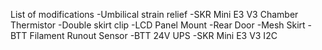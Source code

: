 List of modifications
-Umbilical strain relief
 -SKR Mini E3 V3 Chamber Thermistor
-Double skirt clip
-LCD Panel Mount
-Rear Door
-Mesh Skirt
-BTT Filament Runout Sensor
-BTT 24V UPS
-SKR Mini E3 V3 I2C
